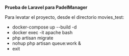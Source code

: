 **Prueba de Laravel para PadelManager**

Para levatar el proyecto, desde el directorio movies_test:
- docker-compose up --build -d
- docker exec -it apache bash
- php artisan migrate
- nohup php artisan queue:work &
- exit